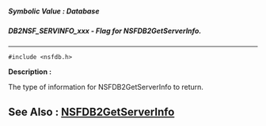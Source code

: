 ##### Symbolic Value : Database
##### DB2NSF_SERVINFO_xxx - Flag for NSFDB2GetServerInfo.
---
```
#include <nsfdb.h>
```
**Description :**

The type of information for NSFDB2GetServerInfo to return.

**See Also :**
[NSFDB2GetServerInfo](/domino-c-api-docs/reference/Func/NSFDB2GetServerInfo)
---
